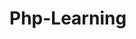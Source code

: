 # Php-Learning
<?Php
PHP is a server scripting language, and a powerful tool for making dynamic and interactive Web pages.

PHP is a widely-used, free, and efficient alternative to competitors such as Microsoft's ASP.

